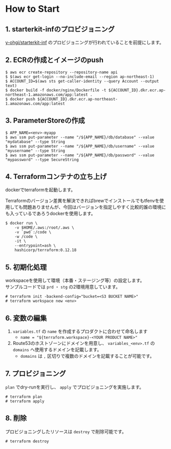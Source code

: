 # How to Start
## 1. starterkit-infのプロビジョニング
[y-ohgi/starterkit-inf](https://github.com/y-ohgi/starterkit-inf) のプロビジョニングが行われていることを前提にします。

## 2. ECRの作成とイメージのpush
```
$ aws ecr create-repository --repository-name api
$ $(aws ecr get-login --no-include-email --region ap-northeast-1)
$ ACCOUNT_ID=$(aws sts get-caller-identity --query Account --output text)
$ docker build -f docker/nginx/Dockerfile -t ${ACCOUNT_ID}.dkr.ecr.ap-northeast-1.amazonaws.com/app:latest .
$ docker push ${ACCOUNT_ID}.dkr.ecr.ap-northeast-1.amazonaws.com/app:latest
```

## 3. ParameterStoreの作成
```
$ APP_NAME=<env>-myapp
$ aws ssm put-parameter --name "/${APP_NAME}/db/database" --value "mydatabase" --type String
$ aws ssm put-parameter --name "/${APP_NAME}/db/username" --value "myusername" --type String
$ aws ssm put-parameter --name "/${APP_NAME}/db/password" --value "mypassword" --type SecureString
```

## 4. Terraformコンテナの立ち上げ
dockerでterraformを起動します。  

Terraformのバージョン差異を解決できればbrewでインストールでもtfenvを使用しても問題ありませんが、今回はバージョンを指定しやすく比較的誰の環境にも入っているであろうdockerを使用します。

```
$ docker run \
    -v $HOME/.aws:/root/.aws \
    -v `pwd`:/code \
    -w /code \
    -it \
    --entrypoint=ash \
    hashicorp/terraform:0.12.18
```

## 5. 初期化処理
workspaceを使用して環境（本番・ステージング等）の設定します。  
サンプルコードでは `prd` ・ `stg` の2環境用意しています。

```
# terraform init -backend-config="bucket=<S3 BUCKET NAME>"
# terraform workspace new <env>
```

## 6. 変数の編集
1. `variables.tf` の `name` を作成するプロダクトに合わせて命名します
    - `name = "${terraform.workspace}-<YOUR PRODUCT NAME>"` 
2. Route53のホストゾーンにドメインを用意し、 `variables_<env>.tf` の `domains` へ使用するドメインを記載します。  
    - `domains` は `,` 区切りで複数のドメインを記載することが可能です。

## 7. プロビジョニング
`plan` でdry-runを実行し、 `apply` でプロビジョニングを実施します。
```
# terraform plan
# terraform apply
```

## 8. 削除
プロビジョニングしたリソースは `destroy` で削除可能です。
```
# terraform destroy
```
